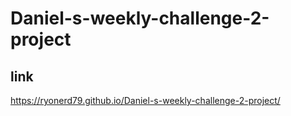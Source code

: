 # Daniel-s-weekly-challenge-2-project


## link

https://ryonerd79.github.io/Daniel-s-weekly-challenge-2-project/